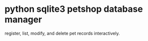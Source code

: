 # python sqlite3 petshop database manager

register, list, modify, and delete pet records interactively.
